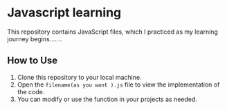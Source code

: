 # Javascript learning 

This repository contains  JavaScript files, which I practiced as my learning journey begins.......

## How to Use

1. Clone this repository to your local machine.
2. Open the `filename(as you want ).js` file to view the implementation of the code.
3. You can modify or use the function in your projects as needed.


